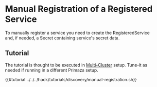 # Manual Registration of a Registered Service

To manually register a service you need to create the RegisteredService and, if needed, a Secret containing service's secret data.

## Tutorial

The tutorial is thought to be executed in [Multi-Cluster](../tenant/multi-cluster.md) setup.
Tune-it as needed if running in a different Primaza setup.

{{#tutorial ../../../hack/tutorials/discovery/manual-registration.sh}}
